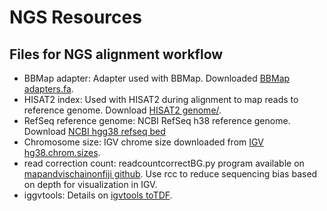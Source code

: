 #  NGS Resources

## Files for NGS  alignment  workflow
* BBMap adapter: Adapter used with  BBMap. Downloaded [BBMap adapters.fa](https://github.com/BioInfoTools/BBMap/blob/master/resources/adapters.fa).
* HISAT2 index: Used with HISAT2 during alignment to map  reads to reference genome. Download [HISAT2 genome/](https://daehwankimlab.github.io/hisat2/download/).
* RefSeq reference genome: NCBI RefSeq h38 reference genome. Download [NCBI hgg38  refseq bed](https://www.ncbi.nlm.nih.gov/refseq/)
* Chromosome size: IGV chrome size downloaded from [IGV hg38.chrom.sizes](https://github.com/igvteam/igv/blob/master/genomes/sizes/hg38.chrom.sizes).
* read correction count: readcountcorrectBG.py program available on [mapandvischainonfiji github](https://github.com/maallen3/mapandvischainonfiji). Use rcc to reduce sequencing bias based on depth for visualization in IGV.
* iggvtools: Details on [igvtools toTDF](https://github.com/philres/IGV/blob/master/docs/igvtools_readme.txt). 
